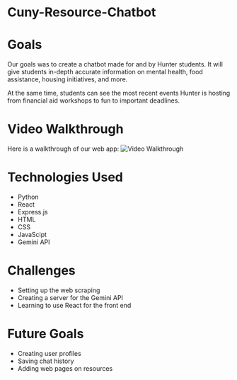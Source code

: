 # Cuny-Resource-Chatbot

# Goals
Our goals was to create a chatbot made for and by Hunter students. It will give students in-depth accurate information on mental health, food assistance, housing initiatives, and more. 

At the same time, students can see the most recent events Hunter is hosting from financial aid workshops to fun to important deadlines. 

# Video Walkthrough
Here is a walkthrough of our web app: 
<img src='' title='Video Walkthrough' width='' alt='Video Walkthrough' />

# Technologies Used 
- Python
- React
- Express.js
- HTML
- CSS
- JavaScipt 
- Gemini API

# Challenges
- Setting up the web scraping 
- Creating a server for the Gemini API 
- Learning to use React for the front end

# Future Goals
- Creating user profiles
- Saving chat history
- Adding web pages on resources 
